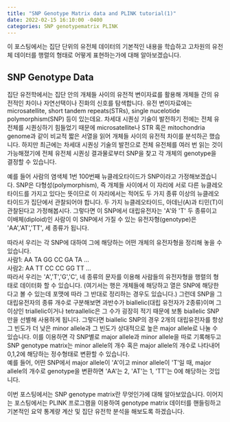 ```yaml
---
title: "SNP Genotype Matrix data and PLINK tutorial(1)"
date: 2022-02-15 16:10:00 -0400
categories: SNP genotypematrix PLINK
---
```



이 포스팅에서는 집단 단위의 유전체 데이터의 기본적인 내용을 학습하고 고차원의 유전체 데이터를 행렬의 형태로 어떻게 표현하는가에 대해 알아보겠습니다.
  

SNP Genotype Data
-----------------------------
집단 유전학에서는 집단 안의 개체들 사이의 유전적 변이자료를 활용해 개체들 간의 유전적인 차이나 자연선택이나 진화의 신호를 탐색합니다. 유전 변이자료에는 microsatellite, short tandem repeats(STRs), single nucelotide polymorphism(SNP) 등이 있는데요. 차세대 시퀀싱 기술이 발전하기 전에는 전체 유전체를 시퀀싱하기 힘들었기 때문에 microsatellite나 STR 혹은 mitochondria genome과 같이 비교적 짧은 서열을 읽어 개체들 사이의 유전적 차이를 분석하곤 했습니다. 하지만 최근에는 차세대 시퀀싱 기술의 발전으로 전체 유전체를 여러 번 읽는 것이 가능해졌기에 전체 유전체 시퀀싱 결과물로부터 SNP을 찾고 각 개체의 genotype을 결정할 수 있습니다.   
  
예를 들어 사람의 염색체 1번 100번째 뉴클레오타이드가 SNP이라고 가정해보겠습니다. SNP은 다형성(polymorphism), 즉 개체들 사이에서 이 자리에 서로 다른 뉴클레오타이드를 가지고 있다는 뜻이므로 이 자리에서는 적어도 두 가지 종류 이상의 뉴클레오타이드가 집단에서 관찰되어야 합니다. 두 가지 뉴클레오타이드, 아데닌(A)과 티민(T)이 관찰된다고 가정해봅시다. 그렇다면 이 SNP에서 대립유전자는 'A'와 'T' 두 종류이고 이배체(diploid)인 사람이 이 SNP에서 가질 수 있는 유전자형(genotype)은 'AA','AT','TT', 세 종류가 됩니다. 

따라서 우리는 각 SNP에 대하여 그에 해당하는 어떤 개체의 유전자형을 정리해 놓을 수 있습니다.  
사람1: AA TA GG CC GA TA ...  
사람2: AA TT CC CC GG TT ...  
따라서 우리는 'A','T','G','C', 네 종류의 문자를 이용해 사람들의 유전자형을 행렬의 형태로 데이터화 할 수 있습니다. (여기서는 행은 개체들에 해당하고 열은 SNP에 해당한다고 볼 수 있는데 포맷에 따라 그 반대로 정리하는 경우도 있습니다.) 그런데 SNP을 그 대립유전자의 종류 개수로 구분해보면 과반수가 biallelic(대립 유전자가 2종류)이며 그 이상인 triallelic이거나 tetraallelic은 그 수가 굉장히 적기 때문에 보통 biallelic SNP만을 선별해 사용하게 됩니다. 그렇다면 biallelic SNP의 경우 2개의 대립유전자를 항상 그 빈도가 더 낮은 minor allele과 그 빈도가 상대적으로 높은 major allele로 나눌 수 있습니다. 이를 이용하면 각 SNP별로 major allele과 minor allele을 따로 기록해두고 SNP genotype matrix는 minor allele의 개수 혹은 major allele의 개수로 나타내어 0,1,2에 해당하는 정수형태로 변환할 수 있습니다.  
예를 들어, 어떤 SNP에서 major allele이 'A'이고 minor allele이 'T'일 때, major allele의 개수로 genotype을 변환하면 'AA'는 2, 'AT'는 1, 'TT'는 0에 해당하는 것입니다.  

  
  
  

이번 포스팅에서는 SNP genotype matrix란 무엇인가에 대해 알아보았습니다. 이어지는 포스팅에서는 PLINK 프로그램을 이용하여 genotype matrix 데이터를 핸들링하고 기본적인 요약 통계량 계산 및 집단 유전학 분석을 해보도록 하겠습니다.